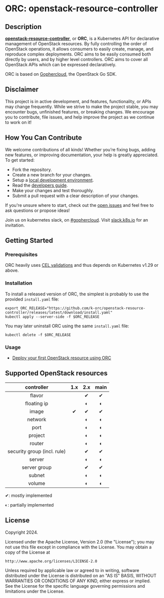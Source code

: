 # ORC: openstack-resource-controller

## Description

[**openstack-resource-controller**][orc], or **ORC**, is a Kubernetes API for
declarative management of OpenStack resources. By fully controlling the order
of OpenStack operations, it allows consumers to easily create, manage, and
reproduce complex deployments. ORC aims to be easily consumed both directly by
users, and by higher level controllers. ORC aims to cover all OpenStack APIs
which can be expressed declaratively.

ORC is based on [Gophercloud][gophercloud], the OpenStack Go SDK.

[orc]: https://github.com/k-orc/openstack-resource-controller
[gophercloud]: https://github.com/gophercloud/gophercloud

## Disclaimer

This project is in active development, and features, functionality, or APIs may
change frequently. While we strive to make the project stable, you may
encounter bugs, unfinished features, or breaking changes. We encourage you to
contribute, file issues, and help improve the project as we continue to work on
it!

## How You Can Contribute

We welcome contributions of all kinds! Whether you’re fixing bugs, adding new features, or improving documentation, your help is greatly appreciated. To get started:

* Fork the repository.
* Create a new branch for your changes.
* Setup a [local development environment](https://k-orc.cloud/development/quickstart/).
* Read the [developers guide](https://k-orc.cloud/development/).
* Make your changes and test thoroughly.
* Submit a pull request with a clear description of your changes.

If you're unsure where to start, check out the [open issues](https://github.com/k-orc/openstack-resource-controller/issues) and feel free to ask
questions or propose ideas!

Join us on kubernetes slack, on [#gophercloud](https://kubernetes.slack.com/archives/C05G4NJ6P6X). Visit [slack.k8s.io](https://slack.k8s.io) for an invitation.

## Getting Started

### Prerequisites

ORC heavily uses [CEL validations](https://kubernetes.io/docs/tasks/extend-kubernetes/custom-resources/custom-resource-definitions/#validation-rules) and thus depends on Kubernetes v1.29 or above.

### Installation

To install a released version of ORC, the simplest is probably to use the provided `install.yaml` file:

```
export ORC_RELEASE="https://github.com/k-orc/openstack-resource-controller/releases/latest/download/install.yaml"
kubectl apply --server-side -f $ORC_RELEASE
```

You may later uninstall ORC using the same `install.yaml` file:
```
kubectl delete -f $ORC_RELEASE
```

### Usage

* [Deploy your first OpenStack resource using ORC](https://k-orc.cloud/getting-started/)

## Supported OpenStack resources

| **controller**              | **1.x** | **2.x** | **main** |
|:---------------------------:|:-------:|:-------:|:--------:|
| flavor                      |         |    ✔    |     ✔    |
| floating ip                 |         |    ◐    |     ◐    |
| image                       |    ✔    |    ✔    |     ✔    |
| network                     |         |    ◐    |     ◐    |
| port                        |         |    ◐    |     ◐    |
| project                     |         |    ◐    |     ◐    |
| router                      |         |    ◐    |     ◐    |
| security group (incl. rule) |         |    ✔    |     ✔    |
| server                      |         |    ◐    |     ◐    |
| server group                |         |    ✔    |     ✔    |
| subnet                      |         |    ◐    |     ◐    |
| volume                      |         |    ◐    |     ◐    |

✔: mostly implemented

◐: partially implemented

## License

Copyright 2024.

Licensed under the Apache License, Version 2.0 (the "License");
you may not use this file except in compliance with the License.
You may obtain a copy of the License at

    http://www.apache.org/licenses/LICENSE-2.0

Unless required by applicable law or agreed to in writing, software
distributed under the License is distributed on an "AS IS" BASIS,
WITHOUT WARRANTIES OR CONDITIONS OF ANY KIND, either express or implied.
See the License for the specific language governing permissions and
limitations under the License.

